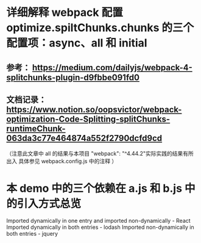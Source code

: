 # 详细解释 webpack 配置 optimize.spiltChunks.chunks 的三个配置项：async、all 和 initial

## 参考： https://medium.com/dailyjs/webpack-4-splitchunks-plugin-d9fbbe091fd0

## 文档记录： https://www.notion.so/oopsvictor/webpack-optimization-Code-Splitting-splitChunks-runtimeChunk-063da3c77e464874a552f2790dcfd9cd

（注意此文章中 all 的结果与本项目 "webpack": "^4.44.2"实际实践的结果有所出入
具体参见 webpack.config.js 中的注释
）

# 本 demo 中的三个依赖在 a.js 和 b.js 中的引入方式总览

Imported dynamically in one entry and imported non-dynamically - React
Imported dynamically in both entries - lodash
Imported non-dynamically in both entries - jquery
